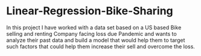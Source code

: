 # Linear-Regression-Bike-Sharing
In this project I have worked with a data set based on a US based Bike selling and renting Company facing loss due Pandemic and wants to analyze their past data and build a model that would help them to target such factors that could help them increase their sell and overcome the loss.  
